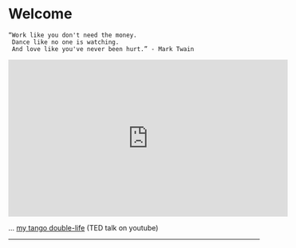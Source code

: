 Welcome
=======

    “Work like you don't need the money.
     Dance like no one is watching.
     And love like you've never been hurt.” - Mark Twain

<iframe width="560" height="315"
 src="https://www.youtube.com/embed/Z7LoSkDIjRY"
 frameborder="0" allow="autoplay; encrypted-media" allowfullscreen></iframe>

... [my tango double-life](https://www.youtube.com/watch?v=QhdI3FNItHk&feature=youtu.be) (TED talk on youtube)

-------



